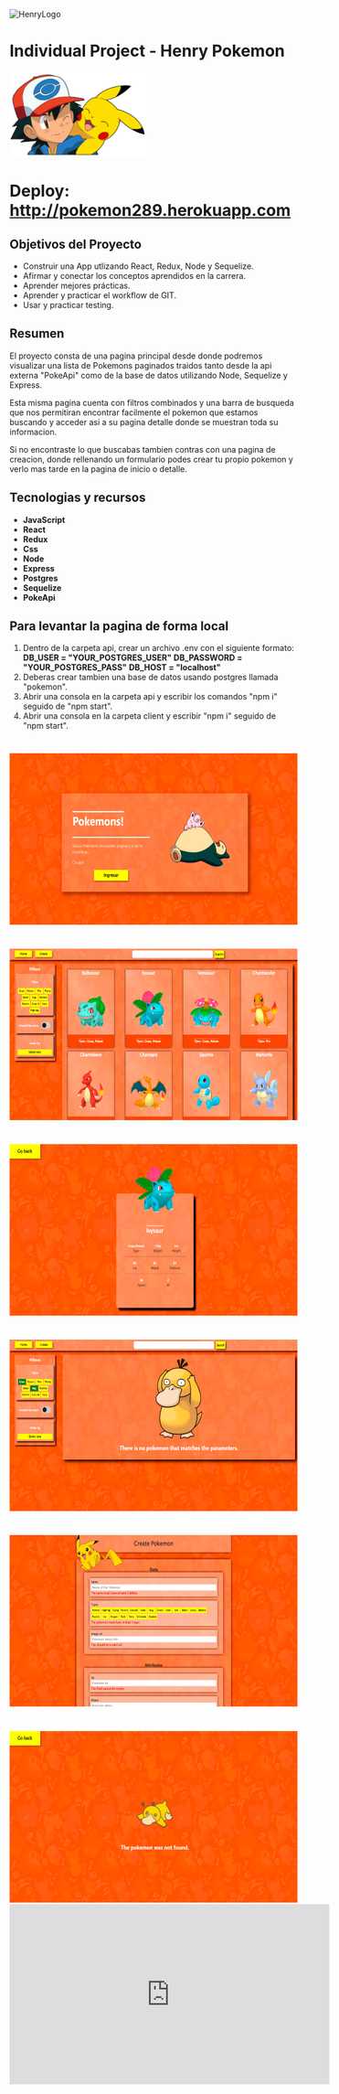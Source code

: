 ![HenryLogo](https://d31uz8lwfmyn8g.cloudfront.net/Assets/logo-henry-white-lg.png)

# Individual Project - Henry Pokemon

<img height="150" src="./pokemon.png" />

<h1>Deploy:
<a href='http://pokemon289.herokuapp.com'>http://pokemon289.herokuapp.com</a>
</h1>


## Objetivos del Proyecto

- Construir una App utlizando React, Redux, Node y Sequelize.
- Afirmar y conectar los conceptos aprendidos en la carrera.
- Aprender mejores prácticas.
- Aprender y practicar el workflow de GIT.
- Usar y practicar testing.

## Resumen

El proyecto consta de una pagina principal desde donde podremos visualizar una lista de Pokemons paginados traidos tanto desde la api externa "PokeApi" como de la base de datos utilizando Node, Sequelize y Express.

Esta misma pagina cuenta con filtros combinados y una barra de busqueda que nos permitiran encontrar facilmente el pokemon que estamos buscando y acceder asi a su pagina detalle donde se muestran toda su informacion.

Si no encontraste lo que buscabas tambien contras con una pagina de creacion, donde rellenando un formulario podes crear tu propio pokemon y verlo mas tarde en la pagina de inicio o detalle.

## Tecnologias y recursos
- __JavaScript__
- __React__
- __Redux__
- __Css__
- __Node__
- __Express__
- __Postgres__
- __Sequelize__
- __PokeApi__

## Para levantar la pagina de forma local
1. Dentro de la carpeta api, crear un archivo .env con el siguiente formato:
__DB_USER = "YOUR_POSTGRES_USER"__
__DB_PASSWORD = "YOUR_POSTGRES_PASS"__
__DB_HOST = "localhost"__
2. Deberas crear tambien una base de datos usando postgres llamada "pokemon".
2. Abrir una consola en la carpeta api y escribir los comandos "npm i" seguido de "npm start".
3. Abrir una consola en la carpeta client y escribir "npm i" seguido de "npm start".

#


<img height="300" src="./imgs/01.png" />

#
<img height="300" src="./imgs/02.png" />

#
<img height="300" src="./imgs/03.png" />

#
<img height="300" src="./imgs/04.png" />

#
<img height="300" src="./imgs/05.png" />

#
<img height="300" src="./imgs/06.png" />

<iframe width="560" height="315" src="https://www.youtube.com/embed/SKm7kD9jIcI" title="YouTube video player" frameborder="0" allow="accelerometer; autoplay; clipboard-write; encrypted-media; gyroscope; picture-in-picture" allowfullscreen></iframe>
